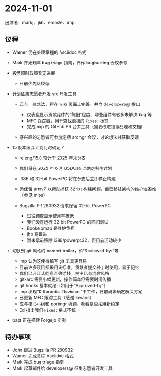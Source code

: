 # 2024-11-01

出席者：markj、jhb、emaste、imp

## 议程

* Warner 仍在处理章程的 Asciidoc 格式
* Mark 开始起草 bug triage 指南，用作 bugbusting 会议参考
* 投票超时政策暂无进展

  * 目前优先级较低
* 计划征集志愿者开发 src 开发工具

  * 已有一些想法，将在 wiki 页面上完善，并向 developers@ 提出

    * 仪表盘显示贡献组件的“陈旧”程度、哪些组件有较多未解决 bug 等
    * MFC 跟踪器，用于查找悬挂的 `Fixes:` 标签
    * 完成 imp 的 GitHub PR 合并工具（需要改进错误处理和文档）
  * 感兴趣的志愿者可参加定期 srcmgr 会议，讨论想法并获取反馈
* 15 版本废弃计划何时确定？

  * releng/15.0 预计于 2025 年末分支
  * 我们将在 2025 年 6 月 BSDCan 上确定移除计划
  * i386 和 32-bit PowerPC 将在分支后立即停止构建
  * 仍保留 armv7 以帮助捕获 32-bit 构建问题，但已移除架构的维护较困难（参见 mips）
  * Bugzilla PR 280932 请求保留 32-bit PowerPC

    * 过往调查显示使用率极低
    * 我们没有运行 32-bit PowerPC 的回归测试
    * Booke pmap 是维护负担
    * jhb 将跟进
    * 暂未承诺移除 i386/powerpc32，但目前活动较少
* 切换到 git 风格的 commit trailer，如“Reviewed-by:”等

  * imp 认为这使得编写 git 工具更容易
  * 目前许多项目都采用该标准，贡献者提交补丁时使用，易于记忆
  * 我们已非正式同意开始迁移，树中已有混合风格
  * git-arc 需要小幅更新，操作简单但需要时间传播
  * git hooks 基本就绪（如用于“Approved-by”）
  * imp 发现“Differential-Revision:”不工作，目前尚未确定解决方案
  * 已更新 MFC 跟踪工具（感谢 kevans）
  * 应与核心小组和 portmgr 协调，看看是否采用新约定
  * Ed 指出我们 `Fixes:` 格式不统一
* bapt 正在搭建 Forgejo 实例

## 待办事项

* John 跟进 Bugzilla PR 280932
* Warner 完成章程 Asciidoc 格式
* Mark 完成 bug triage 指南
* Mark 起草邮件给 developers@ 征集志愿者开发工具
